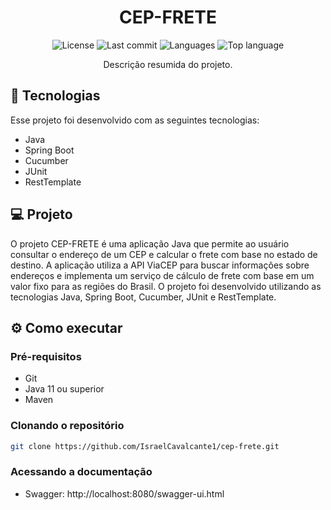 <h1 align="center">CEP-FRETE</h1>


<p align="center">
  <img src="https://img.shields.io/github/license/IsraelCavalcante1/cep-frete" alt="License">
  <img src="https://img.shields.io/github/last-commit/IsraelCavalcante1/cep-frete" alt="Last commit">
  <img src="https://img.shields.io/github/languages/count/IsraelCavalcante1/cep-frete" alt="Languages">
  <img src="https://img.shields.io/github/languages/top/IsraelCavalcante1/cep-frete" alt="Top language">
</p>


<p align="center">Descrição resumida do projeto.</p>

## 🚀 Tecnologias

Esse projeto foi desenvolvido com as seguintes tecnologias:

- Java
- Spring Boot
- Cucumber
- JUnit
- RestTemplate

## 💻 Projeto

O projeto CEP-FRETE é uma aplicação Java que permite ao usuário consultar o endereço de um CEP e calcular o frete com base no estado de destino. A aplicação utiliza a API ViaCEP para buscar informações sobre endereços e implementa um serviço de cálculo de frete com base em um valor fixo para as regiões do Brasil. O projeto foi desenvolvido utilizando as tecnologias Java, Spring Boot, Cucumber, JUnit e RestTemplate.

## ⚙️ Como executar

### Pré-requisitos

- Git
- Java 11 ou superior
- Maven

### Clonando o repositório

```bash
git clone https://github.com/IsraelCavalcante1/cep-frete.git
```

### Acessando a documentação

- Swagger: http://localhost:8080/swagger-ui.html

